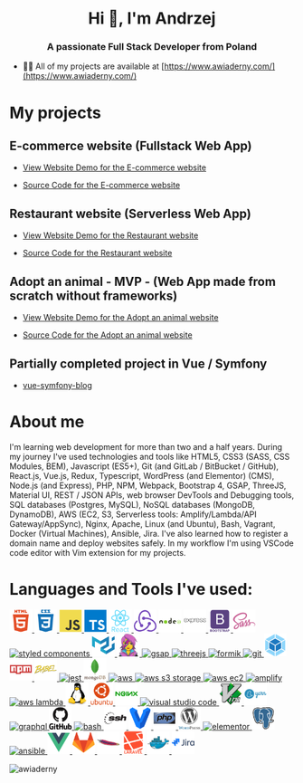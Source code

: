 <h1 align="center">Hi 👋, I'm Andrzej</h1>
<h3 align="center">A passionate Full Stack Developer from Poland</h3>

- 👨‍💻 All of my projects are available at [https://www.awiaderny.com/](https://www.awiaderny.com/)

# My projects

## E-commerce website (Fullstack Web App)

- [View Website Demo for the E-commerce website](https://ecommerce-website36.herokuapp.com/)

- [Source Code for the E-commerce website](https://github.com/awiaderny/ecommerce-pub)

## Restaurant website (Serverless Web App)

- [View Website Demo for the Restaurant website](https://www.awiadernyrestaurant.xyz/)

- [Source Code for the Restaurant website](https://github.com/awiaderny/restaurant-pub)

## Adopt an animal - MVP - (Web App made from scratch without frameworks)

- [View Website Demo for the Adopt an animal website](https://awiaderny.github.io/webpack-testing/)

- [Source Code for the Adopt an animal website](https://github.com/awiaderny/webpack-testing-pub)

## Partially completed project in Vue / Symfony

- [vue-symfony-blog](https://github.com/awiaderny/vue-symfony-blog-pub)

# About me

<p align="left">
                I'm learning web development for more than two and a half years. During
                my journey I've used technologies and tools like HTML5, CSS3
                (SASS, CSS Modules, BEM), Javascript (ES5+), Git (and GitLab / BitBucket / GitHub), React.js, Vue.js,
                Redux, Typescript, WordPress (and Elementor) (CMS), Node.js (and Express), PHP, NPM, Webpack,
                Bootstrap 4, GSAP, ThreeJS, Material UI, REST / JSON APIs,
                web browser DevTools and Debugging tools, SQL databases (Postgres, MySQL), NoSQL databases
                (MongoDB, DynamoDB), AWS (EC2, S3, Serverless tools:
                Amplify/Lambda/API Gateway/AppSync), Nginx, Apache, Linux (and Ubuntu),
                Bash, Vagrant, Docker (Virtual Machines), Ansible, Jira. I've also learned
                how to register a domain name and deploy websites safely. In
                my workflow I'm using VSCode code editor with Vim extension
                for my projects.
</p>

<h1 align="left">Languages and Tools I've used:</h1>
<p align="left">
 <a href="https://www.w3.org/html/" target="_blank"> <img src="https://raw.githubusercontent.com/devicons/devicon/d00d0969292a6569d45b06d3f350f463a0107b0d/icons/html5/html5-plain-wordmark.svg" alt="html5" width="40" height="40"/> </a>
 <a href="https://www.w3schools.com/css/" target="_blank"> <img src="https://raw.githubusercontent.com/devicons/devicon/d00d0969292a6569d45b06d3f350f463a0107b0d/icons/css3/css3-plain-wordmark.svg" alt="css3" width="40" height="40"/> </a>
 <a href="https://developer.mozilla.org/en-US/docs/Web/JavaScript" target="_blank"> <img src="https://raw.githubusercontent.com/devicons/devicon/d00d0969292a6569d45b06d3f350f463a0107b0d/icons/javascript/javascript-original.svg" alt="javascript" width="40" height="40"/> </a>
 <a href="https://www.typescriptlang.org/" target="_blank"> <img src="https://raw.githubusercontent.com/devicons/devicon/d00d0969292a6569d45b06d3f350f463a0107b0d/icons/typescript/typescript-original.svg" alt="typescript" width="40" height="40"/> </a>
 <a href="https://reactjs.org/" target="_blank"> <img src="https://raw.githubusercontent.com/devicons/devicon/d00d0969292a6569d45b06d3f350f463a0107b0d/icons/react/react-original-wordmark.svg" alt="react" width="40" height="40"/> </a>
 <a href="https://redux.js.org" target="_blank"> <img src="https://raw.githubusercontent.com/devicons/devicon/d00d0969292a6569d45b06d3f350f463a0107b0d/icons/redux/redux-original.svg" alt="redux" width="40" height="40"/> </a>
 <a href="https://nodejs.org" target="_blank"> <img src="https://raw.githubusercontent.com/devicons/devicon/d00d0969292a6569d45b06d3f350f463a0107b0d/icons/nodejs/nodejs-original-wordmark.svg" alt="nodejs" width="40" height="40"/> </a>
 <a href="https://expressjs.com" target="_blank"> <img src="https://raw.githubusercontent.com/devicons/devicon/d00d0969292a6569d45b06d3f350f463a0107b0d/icons/express/express-original-wordmark.svg" alt="express" width="40" height="40"/> </a>
 <a href="https://getbootstrap.com" target="_blank"> <img src="https://raw.githubusercontent.com/devicons/devicon/d00d0969292a6569d45b06d3f350f463a0107b0d/icons/bootstrap/bootstrap-plain-wordmark.svg" alt="bootstrap" width="40" height="40"/> </a>
 <a href="https://sass-lang.com" target="_blank"> <img src="https://raw.githubusercontent.com/devicons/devicon/d00d0969292a6569d45b06d3f350f463a0107b0d/icons/sass/sass-original.svg" alt="sass" width="40" height="40"/> </a>
 <a href="https://styled-components.com/" target="_blank"> <img src="https://styled-components.com/atom.png" alt="styled components" width="40" height="40"/> </a>
 <a href="https://material-ui.com/" target="_blank"> <img src="https://raw.githubusercontent.com/devicons/devicon/d00d0969292a6569d45b06d3f350f463a0107b0d/icons/materialui/materialui-original.svg" alt="material ui" width="40" height="40"/> </a>
 <a href="https://github.com/emotion-js/emotion" target="_blank"> <img src="https://raw.githubusercontent.com/emotion-js/emotion/master/emotion.png" alt="emotion" width="40" height="40"/> </a>
 <a href="https://greensock.com/gsap/" target="_blank"> <img src="https://richcontentdesign.com/wp-content/uploads/2019/10/greensock@2x.png" alt="gsap" width="40" height="40"/> </a>
 <a href="https://threejs.org/" target="_blank"> <img src="https://miro.medium.com/max/724/1*aDcnXab1QC_5KF8JUxDEYA.png" alt="threejs" width="80" height="40"/> </a>
 <a href="https://formik.org/" target="_blank"> <img src="https://user-images.githubusercontent.com/4060187/61057426-4e5a4600-a3c3-11e9-9114-630743e05814.png" alt="formik" width="40" height="40"/> </a>
 <a href="https://git-scm.com/" target="_blank"> <img src="https://www.vectorlogo.zone/logos/git-scm/git-scm-icon.svg" alt="git" width="40" height="40"/> </a>
 <a href="https://webpack.js.org" target="_blank"> <img src="https://raw.githubusercontent.com/devicons/devicon/d00d0969292a6569d45b06d3f350f463a0107b0d/icons/webpack/webpack-original.svg" alt="webpack" width="40" height="40"/> </a>
 <a href="https://www.npmjs.com/" target="_blank"> <img src="https://raw.githubusercontent.com/devicons/devicon/d00d0969292a6569d45b06d3f350f463a0107b0d/icons/npm/npm-original-wordmark.svg" alt="npm" width="40" height="40"/> </a>
 <a href="https://babeljs.io/" target="_blank"> <img src="https://raw.githubusercontent.com/devicons/devicon/d00d0969292a6569d45b06d3f350f463a0107b0d/icons/babel/babel-original.svg" alt="babel" width="40" height="40"/> </a>
 <a href="https://jestjs.io" target="_blank"> <img src="https://www.vectorlogo.zone/logos/jestjsio/jestjsio-icon.svg" alt="jest" width="40" height="40"/> </a>
 <a href="https://www.mongodb.com/" target="_blank"> <img src="https://raw.githubusercontent.com/devicons/devicon/d00d0969292a6569d45b06d3f350f463a0107b0d/icons/mongodb/mongodb-original-wordmark.svg" alt="mongodb" width="40" height="40"/> </a>
 <a href="https://aws.amazon.com" target="_blank"> <img src="https://upload.wikimedia.org/wikipedia/commons/thumb/5/5c/AWS_Simple_Icons_AWS_Cloud.svg/1200px-AWS_Simple_Icons_AWS_Cloud.svg.png" alt="aws" width="60" height="40"/> </a>
 <a href="https://aws.amazon.com/s3/" target="_blank"> <img src="https://www.dmuth.org/wp-content/uploads/2019/09/aws-s3-icon.png" alt="aws s3 storage" width="40" height="40"/> </a>
 <a href="https://aws.amazon.com/ec2/" target="_blank"> <img src="https://cdn.worldvectorlogo.com/logos/aws-ec2.svg" alt="aws ec2" width="40" height="40"/> </a>
 <a href="https://aws.amazon.com/amplify/" target="_blank"> <img src="https://docs.amplify.aws/assets/logo-dark.svg" alt="amplify" width="40" height="40"/> </a>
 <a href="https://aws.amazon.com/lambda/" target="_blank"> <img src="https://miro.medium.com/max/1000/1*gcpNI5rPdZn2kE5caUd4Cg.png" alt="aws lambda" width="40" height="40"/> </a>
 <a href="https://www.linux.org/" target="_blank"> <img src="https://raw.githubusercontent.com/devicons/devicon/d00d0969292a6569d45b06d3f350f463a0107b0d/icons/linux/linux-original.svg" alt="linux" width="40" height="40"/> </a>
 <a href="https://ubuntu.com/" target="_blank"> <img src="https://raw.githubusercontent.com/devicons/devicon/d00d0969292a6569d45b06d3f350f463a0107b0d/icons/ubuntu/ubuntu-plain-wordmark.svg" alt="ubuntu" width="40" height="40"/> </a>
 <a href="https://www.nginx.com/" target="_blank"> <img src="https://raw.githubusercontent.com/devicons/devicon/d00d0969292a6569d45b06d3f350f463a0107b0d/icons/nginx/nginx-original.svg" alt="nginx" width="40" height="40"/> </a>
 <a href="https://code.visualstudio.com/" target="_blank"> <img src="https://upload.wikimedia.org/wikipedia/commons/thumb/9/9a/Visual_Studio_Code_1.35_icon.svg/1024px-Visual_Studio_Code_1.35_icon.svg.png" alt="visual studio code" width="40" height="40"/> </a>
 <a href="https://www.vim.org/" target="_blank"> <img src="https://raw.githubusercontent.com/devicons/devicon/d00d0969292a6569d45b06d3f350f463a0107b0d/icons/vim/vim-original.svg" alt="vim" width="40" height="40"/> </a>
 <a href="https://yarnpkg.com/" target="_blank"> <img src="https://raw.githubusercontent.com/devicons/devicon/d00d0969292a6569d45b06d3f350f463a0107b0d/icons/yarn/yarn-original-wordmark.svg" alt="yarn" width="40" height="40"/> </a>
 <a href="https://graphql.org" target="_blank"> <img src="https://www.vectorlogo.zone/logos/graphql/graphql-icon.svg" alt="graphql" width="40" height="40"/> </a>
 <a href="https://github.com/" target="_blank"> <img src="https://raw.githubusercontent.com/devicons/devicon/d00d0969292a6569d45b06d3f350f463a0107b0d/icons/github/github-original-wordmark.svg" alt="github" width="40" height="40"/> </a>
 <a href="https://www.gnu.org/software/bash/" target="_blank"> <img src="https://www.vectorlogo.zone/logos/gnu_bash/gnu_bash-icon.svg" alt="bash" width="40" height="40"/> </a>
 <a href="#" target="_blank"> <img src="https://raw.githubusercontent.com/devicons/devicon/d00d0969292a6569d45b06d3f350f463a0107b0d/icons/ssh/ssh-original-wordmark.svg" alt="ssh" width="40" height="40"/> </a>
                   <a href="https://www.vagrantup.com/" target="_blank">
                    <img
                      src="https://raw.githubusercontent.com/devicons/devicon/2ae2a900d2f041da66e950e4d48052658d850630/icons/vagrant/vagrant-original.svg"
                      alt="vagrant"
                      width="40"
                      height="40"
                    />
                  </a>
                  <a href="https://www.php.net/" target="_blank">
                    <img
                      src="https://raw.githubusercontent.com/devicons/devicon/2ae2a900d2f041da66e950e4d48052658d850630/icons/php/php-original.svg"
                      alt="php"
                      width="40"
                      height="40"
                    />
                  </a>
                  <a href="https://wordpress.org/download/" target="_blank">
                    <img
                      src="https://raw.githubusercontent.com/devicons/devicon/2ae2a900d2f041da66e950e4d48052658d850630/icons/wordpress/wordpress-original.svg"
                      alt="wordpress"
                      width="40"
                      height="40"
                    />
                  </a>
                  <a href="https://elementor.com/" target="_blank">
                    <img
                      src="https://ps.w.org/fancy-elementor-flipbox/assets/icon-256x256.png?rev=1996709"
                      alt="elementor"
                      width="40"
                      height="40"
                    />
                  </a>
                  <a href="https://www.postgresql.org/" target="_blank">
                    <img
                      src="https://raw.githubusercontent.com/devicons/devicon/2ae2a900d2f041da66e950e4d48052658d850630/icons/postgresql/postgresql-original.svg"
                      alt="postgresql"
                      width="40"
                      height="40"
                    />
                  </a>
                  <a href="https://www.ansible.com/" target="_blank">
                    <img
                      src="https://www.vectorlogo.zone/logos/ansible/ansible-icon.svg"
                      alt="ansible"
                      width="40"
                      height="40"
                    />
                  </a>
                  <a href="https://vuejs.org/" target="_blank">
                    <img
                      src="https://raw.githubusercontent.com/devicons/devicon/2ae2a900d2f041da66e950e4d48052658d850630/icons/vuejs/vuejs-original.svg"
                      alt="vuejs"
                      width="40"
                      height="40"
                    />
                  </a>
                  <a href="https://about.gitlab.com/" target="_blank">
                    <img
                      src="https://raw.githubusercontent.com/devicons/devicon/2ae2a900d2f041da66e950e4d48052658d850630/icons/gitlab/gitlab-original.svg"
                      alt="gitlab"
                      width="40"
                      height="40"
                    />
                  </a>
                  <a href="https://www.apache.org/" target="_blank">
                    <img
                      src="https://raw.githubusercontent.com/devicons/devicon/2ae2a900d2f041da66e950e4d48052658d850630/icons/apache/apache-original.svg"
                      alt="apache"
                      width="40"
                      height="40"
                    />
                  </a>
                  <a href="https://laravel.com/" target="_blank">
                    <img
                      src="https://raw.githubusercontent.com/devicons/devicon/2ae2a900d2f041da66e950e4d48052658d850630/icons/laravel/laravel-plain-wordmark.svg"
                      alt="laravel"
                      width="40"
                      height="40"
                    />
                  </a>
                  <a href="https://www.docker.com/" target="_blank">
                    <img
                      src="https://raw.githubusercontent.com/devicons/devicon/2ae2a900d2f041da66e950e4d48052658d850630/icons/docker/docker-original.svg"
                      alt="docker"
                      width="40"
                      height="40"
                    />
                  </a>
                  <a href="https://www.atlassian.com/software/jira" target="_blank">
                    <img
                      src="https://raw.githubusercontent.com/devicons/devicon/2ae2a900d2f041da66e950e4d48052658d850630/icons/jira/jira-original-wordmark.svg"
                      alt="jira"
                      width="40"
                      height="40"
                    />
                  </a>
</p>

<p><img align="center" src="https://github-readme-stats.vercel.app/api/top-langs/?username=awiaderny&layout=compact" alt="awiaderny" /></p>
